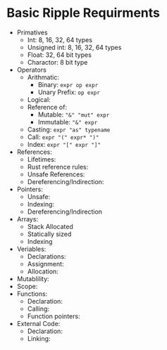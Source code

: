 # Basic Ripple Requirments
- Primatives
    - Int: 8, 16, 32, 64 types
    - Unsigned int: 8, 16, 32, 64 types
    - Float: 32, 64 bit types
    - Charactor: 8 bit type
- Operators
    - Arithmatic:
        - Binary: `expr op expr`
        - Unary Prefix: `op expr`
    - Logical:
    - Reference of:
        - Mutable: `"&" "mut" expr`
        - Immutable: `"&" expr`
    - Casting: `expr "as" typename`
    - Call: `expr "(" expr* ")"`
    - Index: `expr "[" expr "]"`
- References:
    - Lifetimes: 
    - Rust reference rules:
    - Unsafe References:
    - Dereferencing/Indirection:
- Pointers:
    - Unsafe:
    - Indexing:
    - Dereferencing/Indirection
- Arrays:
    - Stack Allocated 
    - Statically sized
    - Indexing
- Veriables:
    - Declarations:
    - Assignment:
    - Allocation:
- Mutablility:
- Scope:
- Functions:
    - Declaration:
    - Calling:
    - Function pointers:
- External Code:
    - Declaration:
    - Linking:
